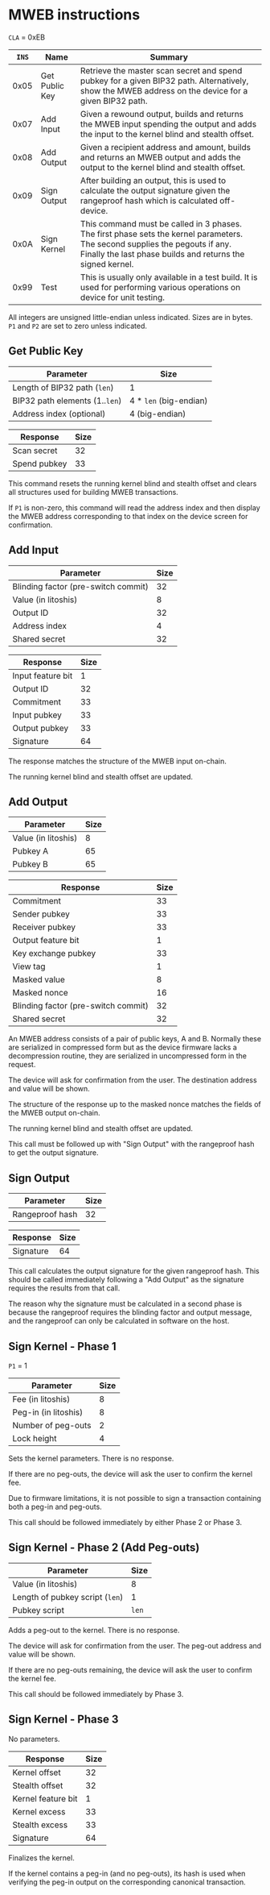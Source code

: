 MWEB instructions
=================

`CLA` = 0xEB

| `INS` | Name           | Summary |
|-------|----------------|---------|
| 0x05 | Get Public Key | Retrieve the master scan secret and spend pubkey for a given BIP32 path. Alternatively, show the MWEB address on the device for a given BIP32 path.
| 0x07 | Add Input      | Given a rewound output, builds and returns the MWEB input spending the output and adds the input to the kernel blind and stealth offset.
| 0x08 | Add Output     | Given a recipient address and amount, builds and returns an MWEB output and adds the output to the kernel blind and stealth offset.
| 0x09 | Sign Output    | After building an output, this is used to calculate the output signature given the rangeproof hash which is calculated off-device.
| 0x0A | Sign Kernel    | This command must be called in 3 phases. The first phase sets the kernel parameters. The second supplies the pegouts if any. Finally the last phase builds and returns the signed kernel.
| 0x99 | Test           | This is usually only available in a test build. It is used for performing various operations on device for unit testing.

All integers are unsigned little-endian unless indicated.
Sizes are in bytes.
`P1` and `P2` are set to zero unless indicated.

Get Public Key
--------------

| Parameter | Size |
|-----------|------|
| Length of BIP32 path (`len`) | 1
| BIP32 path elements (1..`len`) | 4 * `len` (big-endian)
| Address index (optional) | 4 (big-endian)

| Response | Size |
|----------|------|
| Scan secret | 32
| Spend pubkey | 33

This command resets the running kernel blind and stealth offset and clears all structures used for building MWEB transactions.

If `P1` is non-zero, this command will read the address index and then display the MWEB address corresponding to that index on the device screen for confirmation.

Add Input
---------

| Parameter | Size |
|-----------|------|
| Blinding factor (pre-switch commit) | 32
| Value (in litoshis) | 8
| Output ID | 32
| Address index | 4
| Shared secret | 32

| Response | Size |
|----------|------|
| Input feature bit | 1
| Output ID | 32
| Commitment | 33
| Input pubkey | 33
| Output pubkey | 33
| Signature | 64

The response matches the structure of the MWEB input on-chain.

The running kernel blind and stealth offset are updated.

Add Output
----------

| Parameter | Size |
|-----------|------|
| Value (in litoshis) | 8
| Pubkey A | 65
| Pubkey B | 65

| Response | Size |
|----------|------|
| Commitment | 33
| Sender pubkey | 33
| Receiver pubkey | 33
| Output feature bit | 1
| Key exchange pubkey | 33
| View tag | 1
| Masked value | 8
| Masked nonce | 16
| Blinding factor (pre-switch commit) | 32
| Shared secret | 32

An MWEB address consists of a pair of public keys, A and B. Normally these are serialized in compressed form but as the device firmware lacks a decompression routine, they are serialized in uncompressed form in the request.

The device will ask for confirmation from the user. The destination address and value will be shown.

The structure of the response up to the masked nonce matches the fields of the MWEB output on-chain.

The running kernel blind and stealth offset are updated.

This call must be followed up with "Sign Output" with the rangeproof hash to get the output signature.

Sign Output
-----------

| Parameter | Size |
|-----------|------|
| Rangeproof hash | 32

| Response | Size |
|----------|------|
| Signature | 64

This call calculates the output signature for the given rangeproof hash. This should be called immediately following a "Add Output" as the signature requires the results from that call.

The reason why the signature must be calculated in a second phase is because the rangeproof requires the blinding factor and output message, and the rangeproof can only be calculated in software on the host.

Sign Kernel - Phase 1
---------------------

`P1` = 1

| Parameter | Size |
|-----------|------|
| Fee (in litoshis) | 8
| Peg-in (in litoshis) | 8
| Number of peg-outs | 2
| Lock height | 4

Sets the kernel parameters. There is no response.

If there are no peg-outs, the device will ask the user to confirm the kernel fee.

Due to firmware limitations, it is not possible to sign a transaction containing both a peg-in and peg-outs.

This call should be followed immediately by either Phase 2 or Phase 3.

Sign Kernel - Phase 2 (Add Peg-outs)
------------------------------------

| Parameter | Size |
|-----------|------|
| Value (in litoshis) | 8
| Length of pubkey script (`len`) | 1
| Pubkey script | `len`

Adds a peg-out to the kernel. There is no response.

The device will ask for confirmation from the user. The peg-out address and value will be shown.

If there are no peg-outs remaining, the device will ask the user to confirm the kernel fee.

This call should be followed immediately by Phase 3.

Sign Kernel - Phase 3
---------------------

No parameters.

| Response | Size |
|----------|------|
| Kernel offset | 32
| Stealth offset | 32
| Kernel feature bit | 1
| Kernel excess | 33
| Stealth excess | 33
| Signature | 64

Finalizes the kernel.

If the kernel contains a peg-in (and no peg-outs), its hash is used when verifying the peg-in output on the corresponding canonical transaction.
